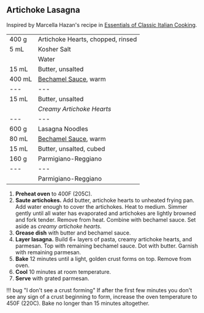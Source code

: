 ## Artichoke Lasagna

Inspired by Marcella Hazan's recipe in [Essentials of Classic Italian Cooking](https://smile.amazon.com/gp/product/039458404X).

|||
|:--|:--|
| 400 g  | Artichoke Hearts, chopped, rinsed
| 5 mL   | Kosher Salt
|        | Water
| 15 mL  | Butter, unsalted
| 400 mL | [Bechamel Sauce](#bechamel-sauce-v), warm
| ---    | ---
| 15 mL  | Butter, unsalted
|        | *Creamy Artichoke Hearts*
| ---    | ---
| 600 g  | Lasagna Noodles
| 80 mL  | [Bechamel Sauce](#bechamel-sauce-v), warm
| 15 mL  | Butter, unsalted, cubed
| 160 g  | Parmigiano-Reggiano
| ---    | ---
|        | Parmigiano-Reggiano


1. **Preheat oven** to 400F (205C).
2. **Saute artichokes.** Add butter, artichoke hearts to unheated frying pan. Add water enough to cover the artichokes. Heat to medium. Simmer gently until all water has evaporated and artichokes are lightly browned and fork tender. Remove from heat. Combine with bechamel sauce. Set aside as *creamy artichoke hearts*.
3. **Grease dish** with butter and bechamel sauce.
4. **Layer lasagna.** Build 6+ layers of pasta, creamy artichoke hearts, and parmesan. Top with remaining bechamel sauce. Dot with butter. Garnish with remaining parmesan.
5. **Bake** 12 minutes until a light, golden crust forms on top. Remove from oven.
6. **Cool** 10 minutes at room temperature.
7. **Serve** with grated parmesan.

!!! bug "I don't see a crust forming"
    If after the first few minutes you don't see any sign of a crust beginning to form, increase the oven temperature to 450F (220C). Bake no longer than 15 minutes altogether.
